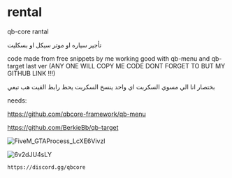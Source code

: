 # rental
qb-core rantal

تأجير سياره او موتر سيكل او بسكليت 


code made from  free snippets by me working good with qb-menu and qb-target last ver (ANY ONE WILL COPY ME CODE DONT FORGET TO BUT MY GITHUB LINK !!!)


بختصار انا الي مسوي السكربت اي واحد ينسخ السكربت 
يحط رابط القيت هب تبعي 

needs:

https://github.com/qbcore-framework/qb-menu

https://github.com/BerkieBb/qb-target

![FiveM_GTAProcess_LcXE6Vivzl](https://user-images.githubusercontent.com/89742984/142890901-41613ea3-a8c8-4add-88ed-b35e975810d7.png)


![6v2dJU4sLY](https://user-images.githubusercontent.com/89742984/142890865-473a84f1-e4d8-492b-893f-7438ed55c074.png)


```https://discord.gg/qbcore```

